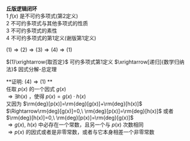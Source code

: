 **丘版逻辑闭环**  
1 $f(x)$ 是不可约多项式(第2定义)  
2 不可约多项式与其他多项式的性质  
3 不可约多项式的素性  
4 不可约多项式的第1定义(谢版第1定义)  
  
$(1)\Rightarrow(2)\Rightarrow(3)\Rightarrow(4)\Rightarrow(1)$  
  
$(1)\xrightarrow{取否定}$ 可约多项式第1定义 $\xrightarrow[递归]{数学归纳法}$ 因式分解-总定理  
  
  
**证明: $(4)\Rightarrow(1)$ **  
任取 $p(x)$ 的一个因式 $g(x)$  
$\Rightarrow\exists h(x)$ ，使得 $p(x)=g(x)\cdot h(x)$  
又因为 $\rm{deg}[p(x)]=\rm{deg}[g(x)]+\rm{deg}[h(x)]$  
$\Rightarrow\rm{deg}[g(x)]=0,\ \rm{deg}[p(x)]=\rm{deg}[h(x)]$ 或者 $\rm{deg}[h(x)]=0,\ \rm{deg}[p(x)]=\rm{deg}[g(x)]$  
$\Rightarrow g(x),\ h(x)$ 中必存在一个常数，且另一个与 $p(x)$ 次数相同  
$\Rightarrow p(x)$ 的因式或者是非零常数，或者与它本身相差一个非零常数  
